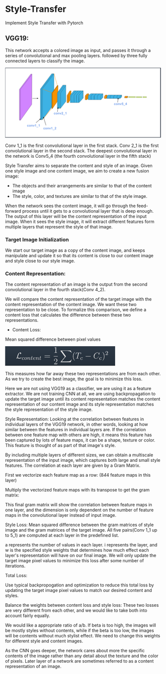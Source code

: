 # Style-Transfer
Implement Style Transfer with Pytorch

## VGG19: 

This network accepts a colored image as input, and passes it through a series of convolutional and max pooling layers. followed by three fully connected layers to classify the image. 

![VGG19](https://github.com/udAAbu/Style-Transfer/blob/master/note%20images/vgg19.png)

Conv 1_1 is the first convolutional layer in the first stack. 
Conv 2_1 is the first convolutional layer in the second stack. 
The deepest convolutional layer in the network is Conv5_4 (the fourth convolutional layer in the fifth stack)

Style Transfer aims to separate the content and style of an image. Given one style image and one content image, we aim to create a new fusion image:

* The objects and their arrangements are similar to that of the content image
* The style, color, and textures are similar to that of the style image. 

When the network sees the content image, it will go through the feed-forward process until it gets to a convolutional layer that is deep enough. The output of this layer will be the content representation of the input image. When it sees the style image, it will extract different features form multiple layers that represent the style of that image. 

### Target Image Initialization
We start our target image as a copy of the content image, and keeps manipulate and update it so that its content is close to our content image and style close to our style image. 

### Content Representation:

The content representation of an image is the output from the second convolutional layer in the fourth stack(Conv 4_2).

We will compare the content representation of the target image with the content representation of the content image. We want these two representation to be close. 
To formalize this comparison, we define a content loss that calculates the difference between these two representations.

- Content Loss:

Mean squared difference between pixel values

![Content Loss](https://github.com/udAAbu/Style-Transfer/blob/master/note%20images/Content%20Loss.png)

This measures how far away these two representations are from each other. As we try to create the best image, the goal is to minimize this loss. 

Here we are not using VGG19 as a classifier, we are using it as a feature extractor. We are not training CNN at all, we are using backpropagation to update the target image until its content representation matches the content representation of our content image and its style representation matches the style representation of the style image. 

Style Representation:
Looking at the correlation between features in individual layers of the VGG19 network, in other words, looking at how similar between the features in individual layers are. 
If the correlation between one feature map with others are high, it means this feature has been captured by lots of feature maps, it can be a shape, texture or color. This feature is thought of as part of that image's style. 

By including multiple layers of different sizes, we can obtain a multiscale representation of the input image, which captures both large and small style features. The correlation at each layer are given by a Gram Matrix. 

First we vectorize each feature map as a row: (8*4*4 feature maps in this layer)

Multiply the vectorized feature maps with its transpose to get the gram matrix:

This final gram matrix will show the correlation between feature maps in one layer, and the dimension is only dependent on the number of feature maps in the convolutional layer instead of input image. 

Style Loss:
Mean squared difference between the gram matrices of style image and the gram matrices of the target image. All five pairs(Conv 1_1 up to 5_1) are computed at each layer in the predefined list. 

a represents the number of values in each layer. i represents the layer, and w is the specified style weights that determines how much effect each layer's representation will have on our final image. We will only update the target image pixel values to minimize this loss after some number of iterations. 

Total Loss:

Use typical backpropogation and optimization to reduce this total loss by updating the target image pixel values to match our desired content and styles. 

Balance the weights between content loss and style loss:
These two losses are very different from each other, and we would like to take both into account fairly equally. 

We would like a appropriate ratio of a/b. If beta is too high, the images will be mostly styles without contents, while if the beta is too low, the images will be contents without much stylist effect. We need to change this weights for different style and content images. 

As the CNN goes deeper, the network cares about more the specific contents of the image rather than any detail about the texture and the color of pixels. Later layer of a network are sometimes referred to as a content representation of an image. 
